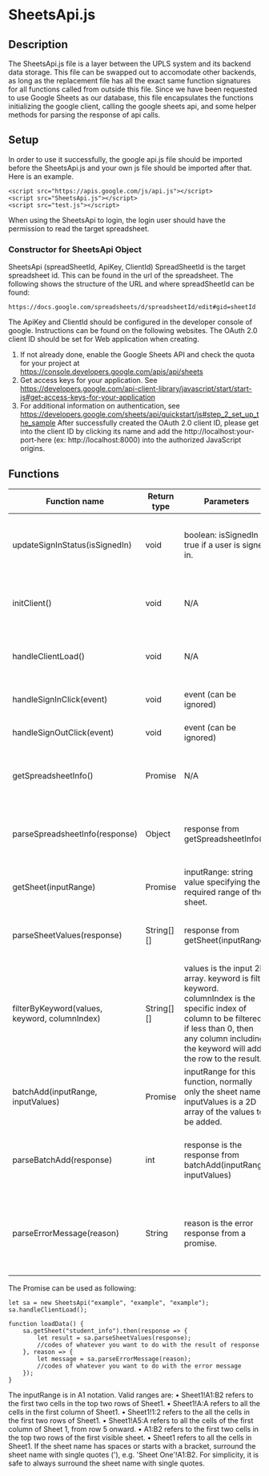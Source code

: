 # SheetsApi.js
## Description
The SheetsApi.js file is a layer between the UPLS system and its backend data storage. This file can be swapped out to accomodate other backends, as long as the replacement file has all the exact same function signatures for all functions called from outside this file. Since we have been requested to use Google Sheets as our database, this file encapsulates the functions initializing the google client, calling the google sheets api, and some helper methods for parsing the response of api calls.

## Setup
In order to use it successfully, the google api.js file should be imported before the SheetsApi.js and your own js file should be imported after that. Here is an example.
```
<script src="https://apis.google.com/js/api.js"></script>
<script src="SheetsApi.js"></script>
<script src="test.js"></script>
```
When using the SheetsApi to login, the login user should have the permission to read the target spreadsheet.

### Constructor for SheetsApi Object
SheetsApi (spreadSheetId, ApiKey, ClientId)
SpreadSheetId is the target spreadsheet id. This can be found in the url of the spreadsheet. The following shows the structure of the URL and where spreadSheetId can be found:

```
https://docs.google.com/spreadsheets/d/spreadsheetId/edit#gid=sheetId
```

The ApiKey and ClientId should be configured in the developer console of google. Instructions can be found on the following websites. The OAuth 2.0 client ID should be set for Web application when creating.
1. If not already done, enable the Google Sheets API and check the quota for your project at        https://console.developers.google.com/apis/api/sheets
2. Get access keys for your application. See https://developers.google.com/api-client-library/javascript/start/start-js#get-access-keys-for-your-application
3. For additional information on authentication, see https://developers.google.com/sheets/api/quickstart/js#step_2_set_up_the_sample
After successfully created the OAuth 2.0 client ID, please get into the client ID by clicking its name and add the http://localhost:your-port-here (ex: http://localhost:8000) into the authorized JavaScript origins.

## Functions
|Function name                 |Return type|Parameters                                      |Description   | 
|------------------------------|-----------|------------------------------------------------|--------------|
|updateSignInStatus(isSignedIn)|void	     |boolean: isSignedIn true if a user is signed in.|The console will log “Ready to make api call” when a user signs in and “Need log in.” when a user signs out.|
|initClient()	                 |void	     |N/A	                                            |This is the function initializing the client of gapi. It is a *private function* and should not be called.|
|handleClientLoad()	           |void       |N/A	                                            |This is the function to load the gapi. Should be called after created the SheetsApi instance.|
|handleSignInClick(event)	     |void	     |event (can be ignored)	                        |This is the function to handle the user’s sign in operation.|
|handleSignOutClick(event)	   |void	     |event (can be ignored)	                        |This is the function to handle the user’s sign out operation.|
|getSpreadsheetInfo()	         |Promise	   |N/A	                                            |This *private helper function* will return a promise for getting the information of the spreadsheet.|
|parseSpreadsheetInfo(response)|Object	   |response from getSpreadsheetInfo() 	            |This function will return an object containing the title of the spreadsheet and the sheets information in the spreadsheet.|
|getSheet(inputRange)	         |Promise	   |inputRange: string value specifying the required range of the sheet.|This *private helper function* returns a promise for getting the target sheet.|
|parseSheetValues(response)	   |String[][] |response from getSheet(inputRange)	            |This function parses the response from getSheet(inputRange) and returns a 2D array of values.|
|filterByKeyword(values, keyword, columnIndex)|String[][]|values is the input 2D array. keyword is filter keyword. columnIndex is the specific index of column to be filtered if less than 0, then any column including the keyword will add the row to the result.|This function returns the 2D array after filtering the input array by the keyword.|
|batchAdd(inputRange, inputValues)|Promise	 |inputRange for this function, normally only the sheet name. inputValues is a 2D array of the values to be added.|This *private helper function* returns a promise for batch adding the values to a sheet.|
|parseBatchAdd(response)	    |int	       |response is the response from batchAdd(inputRange, inputValues)|This function parses the response from batchAdd(inputRange, inputValues) and returns the number of rows updated.|
|parseErrorMessage(reason)	  |String	     |reason is the error response from a promise.  	|This *private helper function* parses the error response and logs the error message to the console.error and returns the error message.|

The Promise can be used as following:
```
let sa = new SheetsApi("example", "example", "example");
sa.handleClientLoad();

function loadData() {
    sa.getSheet("student_info").then(response => {
        let result = sa.parseSheetValues(response);
        //codes of whatever you want to do with the result of response
    }, reason => {
        let message = sa.parseErrorMessage(reason);
        //codes of whatever you want to do with the error message
    });
}
```
The inputRange is in A1 notation. Valid ranges are:
•	Sheet1!A1:B2 refers to the first two cells in the top two rows of Sheet1.
•	Sheet1!A:A refers to all the cells in the first column of Sheet1.
•	Sheet1!1:2 refers to the all the cells in the first two rows of Sheet1.
•	Sheet1!A5:A refers to all the cells of the first column of Sheet 1, from row 5 onward.
•	A1:B2 refers to the first two cells in the top two rows of the first visible sheet.
•	Sheet1 refers to all the cells in Sheet1.
If the sheet name has spaces or starts with a bracket, surround the sheet name with single quotes ('), e.g. 'Sheet One'!A1:B2. For simplicity, it is safe to always surround the sheet name with single quotes.
